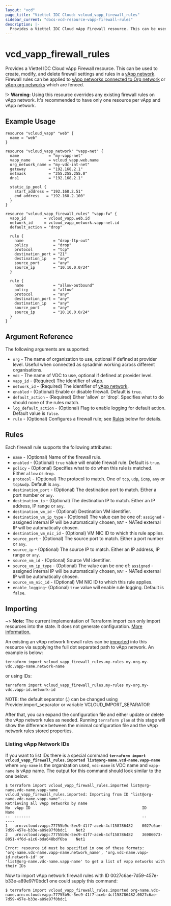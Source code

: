 ```yaml
---
layout: "vcd"
page_title: "Viettel IDC Cloud: vcloud_vapp_firewall_rules"
sidebar_current: "docs-vcd-resource-vapp-firewall-rules"
description: |-
  Provides a Viettel IDC Cloud vApp Firewall resource. This can be used to create, modify, and delete firewall settings and rules.
---
```


# vcd\_vapp\_firewall\_rules

Provides a Viettel IDC Cloud vApp Firewall resource. This can be used to create,
modify, and delete firewall settings and rules in a [vApp network](/providers/vmware/vcd/latest/docs/resources/vapp_network).
Firewall rules can be applied to [vApp networks connected to Org network](/providers/vmware/vcd/latest/docs/resources/vapp_network) or [vApp org networks](/docs/providers/vcd/r/vapp_org_network) which are fenced. 

!> **Warning:** Using this resource overrides any existing firewall rules on vApp network. It's recommended to have only one resource per vApp and vApp network. 

## Example Usage

```hcl
resource "vcloud_vapp" "web" {
  name = "web"
}

resource "vcloud_vapp_network" "vapp-net" {
  name             = "my-vapp-net"
  vapp_name        = vcloud_vapp.web.name
  org_network_name = "my-vdc-int-net"
  gateway          = "192.168.2.1"
  netmask          = "255.255.255.0"
  dns1             = "192.168.2.1"

  static_ip_pool {
    start_address = "192.168.2.51"
    end_address   = "192.168.2.100"
  }
}

resource "vcloud_vapp_firewall_rules" "vapp-fw" {
  vapp_id        = vcloud_vapp.web.id
  network_id     = vcloud_vapp_network.vapp-net.id
  default_action = "drop"

  rule {
    name             = "drop-ftp-out"
    policy           = "drop"
    protocol         = "tcp"
    destination_port = "21"
    destination_ip   = "any"
    source_port      = "any"
    source_ip        = "10.10.0.0/24"
  }

  rule {
    name             = "allow-outbound"
    policy           = "allow"
    protocol         = "any"
    destination_port = "any"
    destination_ip   = "any"
    source_port      = "any"
    source_ip        = "10.10.0.0/24"
  }
}
```

## Argument Reference

The following arguments are supported:

* `org` - The name of organization to use, optional if defined at provider level. Useful when connected as sysadmin working across different organisations.
* `vdc` - The name of VDC to use, optional if defined at provider level.
* `vapp_id` - (Required) The identifier of [vApp](/providers/vmware/vcd/latest/docs/resources/vapp).
* `network_id` - (Required) The identifier of [vApp network](/providers/vmware/vcd/latest/docs/resources/vapp_network).
* `enabled` - (Optional) Enable or disable firewall. Default is `true`.
* `default_action` - (Required) Either 'allow' or 'drop'. Specifies what to do should none of the rules match.
* `log_default_action` - (Optional) Flag to enable logging for default action. Default value is `false`.
* `rule` - (Optional) Configures a firewall rule; see [Rules](#rules) below for details.

<a id="rules"></a>
## Rules

Each firewall rule supports the following attributes:

* `name` - (Optional) Name of the firewall rule.
* `enabled` - (Optional) `true` value will enable firewall rule. Default is `true`.
* `policy` - (Optional) Specifies what to do when this rule is matched. Either `allow` or `drop`.
* `protocol` - (Optional) The protocol to match. One of `tcp`, `udp`, `icmp`, `any` or `tcp&udp`. Default is `any`.
* `destination_port` - (Optional) The destination port to match. Either a port number or `any`.
* `destination_ip` - (Optional) The destination IP to match. Either an IP address, IP range or `any`.
* `destination_vm_id` - (Optional) Destination VM identifier.
* `destination_vm_ip_type` - (Optional) The value can be one of: `assigned` - assigned internal IP will be automatically chosen, `NAT` - NATed external IP will be automatically chosen.
* `destination_vm_nic_id` - (Optional) VM NIC ID to which this rule applies.
* `source_port` - (Optional) The source port to match. Either a port number or `any`.
* `source_ip` - (Optional) The source IP to match. Either an IP address, IP range or `any`.
* `source_vm_id` - (Optional) Source VM identifier.
* `source_vm_ip_type` - (Optional) The value can be one of: `assigned` - assigned internal IP will be automatically chosen, `NAT` - NATed external IP will be automatically chosen.
* `source_vm_nic_id` - (Optional) VM NIC ID to which this rule applies.
* `enable_logging`- (Optional) `true` value will enable rule logging. Default is `false`.

## Importing

~> **Note:** The current implementation of Terraform import can only import resources into the state.
It does not generate configuration. [More information.](https://www.terraform.io/docs/import/)

An existing an vApp network firewall rules can be [imported][docs-import] into this resource
via supplying the full dot separated path to vApp network. An example is
below:

```
terraform import vcloud_vapp_firewall_rules.my-rules my-org.my-vdc.vapp-name.network-name
```

or using IDs:

```
terraform import vcloud_vapp_firewall_rules.my-rules my-org.my-vdc.vapp-id.network-id
```

NOTE: the default separator (.) can be changed using Provider.import_separator or variable VCLOUD_IMPORT_SEPARATOR

[docs-import]:https://www.terraform.io/docs/import/

After that, you can expand the configuration file and either update or delete the vApp network rules as needed. Running `terraform plan`
at this stage will show the difference between the minimal configuration file and the vApp network rules stored properties.

### Listing vApp Network IDs

If you want to list IDs there is a special command **`terraform import vcloud_vapp_firewall_rules.imported list@org-name.vcd-name.vapp-name`**
where `org-name` is the organization used, `vdc-name` is VDC name and `vapp-name` is vApp name. 
The output for this command should look similar to the one below:

```shell
$ terraform import vcloud_vapp_firewall_rules.imported list@org-name.vdc-name.vapp-name
vcloud_vapp_firewall_rules.imported: Importing from ID "list@org-name.vdc-name.vapp-name"...
Retrieving all vApp networks by name
No	vApp ID                                                 ID                                      Name	
--	-------                                                 --                                      ----	
1	urn:vcloud:vapp:77755b9c-5ec9-41f7-aceb-4cf158786482	0027c6ae-7d59-457e-b33e-a89e97f0bdc1	Net2
2	urn:vcloud:vapp:77755b9c-5ec9-41f7-aceb-4cf158786482	36986073-8051-4f6d-a1c6-bda648bdf6ba	Net1      		

Error: resource id must be specified in one of these formats:
'org-name.vdc-name.vapp-name.network_name', 'org.vdc-name.vapp-id.network-id' or 
'list@org-name.vdc-name.vapp-name' to get a list of vapp networks with their IDs

```

Now to import vApp network firewall rules with ID 0027c6ae-7d59-457e-b33e-a89e97f0bdc1 one could supply this command:

```shell
$ terraform import vcloud_vapp_firewall_rules.imported org-name.vdc-name.urn:vcloud:vapp:77755b9c-5ec9-41f7-aceb-4cf158786482.0027c6ae-7d59-457e-b33e-a89e97f0bdc1
```
